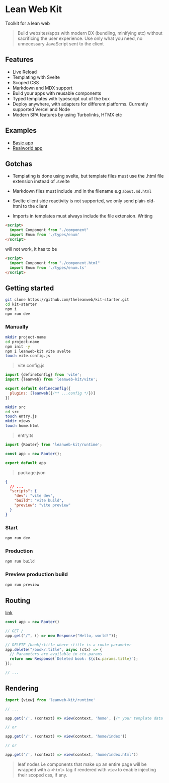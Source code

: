 # Lean Web Kit

Toolkit for a lean web

> Build websites/apps with modern DX (bundling, minifying etc) without sacrificing the user experience. Use only what you need, no unnecessary JavaScript sent to the client

## Features

- Live Reload
- Templating with Svelte
- Scoped CSS
- Markdown and MDX support
- Build your apps with reusable components
- Typed templates with typescript out of the box
- Deploy anywhere, with adapters for different platforms. Currently supported Vercel and Node
- Modern SPA features by using Turbolinks, HTMX etc

## Examples

- [Basic app](/playground/basic)
- [Realworld app](/playground/realworldapp)

## Gotchas

- Templating is done using svelte, but template files must use the .html file extension instead of .svelte

- Markdown files must include .md in the filename e.g `about.md.html`

- Svelte client side reactivity is not supported, we only send plain-old-html to the client

- Imports in templates must always include the file extension. Writing

```html
<script>
  import Component from "./component"
  import Enum from './types/enum'
</script>
```

will not work, it has to be

```html
<script>
  import Component from "./component.html"
  import Enum from './types/enum.ts'
</script>
```

## Getting started

```bash
git clone https://github.com/theleanweb/kit-starter.git
cd kit-starter
npm i
npm run dev
```

### Manually

```bash
mkdir project-name
cd project-name
npm init -y
npm i leanweb-kit vite svelte
touch vite.config.js
```

> vite.config.js

```js
import {defineConfig} from 'vite';
import {leanweb} from 'leanweb-kit/vite';

export default defineConfig({
  plugins: [leanweb({/** ...config */})]
})
```

```bash
mkdir src
cd src
touch entry.js
mkdir views
touch home.html
```

> entry.ts

```js
import {Router} from 'leanweb-kit/runtime';

const app = new Router();

export default app
```

> package.json

```json
{
  // ...
  "scripts": {
    "dev": "vite dev",
    "build": "vite build",
    "preview": "vite preview"
  }
}
```

### Start

```bash
npm run dev
```

### Production

```bash
npm run build
```

### Preview production build

```bash
npm run preview
```

## Routing

[link](https://hono.dev/api/routing)

```ts
const app = new Router()

// GET /
app.get("/", () => new Response("Hello, world!"));

// DELETE /book/:title where :title is a route parameter
app.delete("/book/:title", async (ctx) => {
  // Parameters are available in ctx.params
  return new Response(`Deleted book: ${ctx.params.title}`);
});

// ...
```

## Rendering

```ts
import {view} from 'leanweb-kit/runtime'

// ...

app.get('/', (context) => view(context, 'home', {/* your template data (props) */}))

// or

app.get('/', (context) => view(context, 'home/index'))

// or

app.get('/', (context) => view(context, 'home/index.html'))
```

> leaf nodes i.e components that make up an entire page will be wrapped with a `<html>` tag if rendered with `view` to enable injecting their scoped css, if any.
